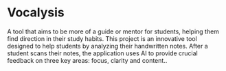 # Vocalysis
A tool that aims to be more of a guide or mentor for students, helping them find direction in their study habits. This project is an innovative tool designed to help students by analyzing their handwritten notes. After a student scans their notes, the application uses AI to provide crucial feedback on three key areas: focus, clarity and content..
